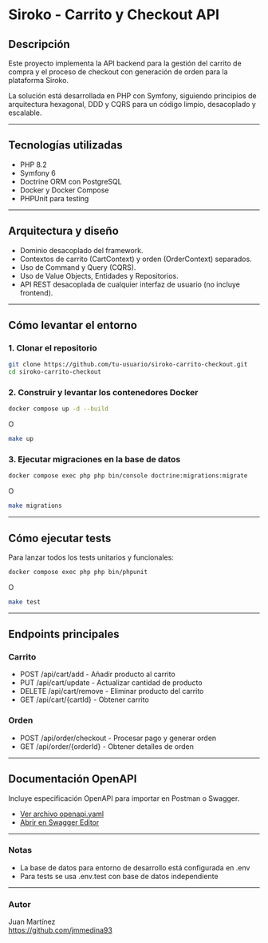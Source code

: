 # Siroko - Carrito y Checkout API

## Descripción

Este proyecto implementa la API backend para la gestión del carrito de compra y el proceso de checkout con generación de orden para la plataforma Siroko.

La solución está desarrollada en PHP con Symfony, siguiendo principios de arquitectura hexagonal, DDD y CQRS para un código limpio, desacoplado y escalable.

---

## Tecnologías utilizadas

- PHP 8.2  
- Symfony 6
- Doctrine ORM con PostgreSQL  
- Docker y Docker Compose  
- PHPUnit para testing  

---

## Arquitectura y diseño

- Dominio desacoplado del framework.  
- Contextos de carrito (CartContext) y orden (OrderContext) separados.  
- Uso de Command y Query (CQRS).  
- Uso de Value Objects, Entidades y Repositorios.  
- API REST desacoplada de cualquier interfaz de usuario (no incluye frontend).  

---

## Cómo levantar el entorno

### 1. Clonar el repositorio
```bash
git clone https://github.com/tu-usuario/siroko-carrito-checkout.git
cd siroko-carrito-checkout
```
### 2. Construir y levantar los contenedores Docker
```bash
docker compose up -d --build
```
O
```bash
make up
```
### 3. Ejecutar migraciones en la base de datos
```bash
docker compose exec php php bin/console doctrine:migrations:migrate
```
O
```bash
make migrations
```

---

## Cómo ejecutar tests

Para lanzar todos los tests unitarios y funcionales:
```bash
docker compose exec php php bin/phpunit
```
O
```bash
make test
```

---

## Endpoints principales

### Carrito

- POST /api/cart/add - Añadir producto al carrito  
- PUT /api/cart/update - Actualizar cantidad de producto  
- DELETE /api/cart/remove - Eliminar producto del carrito  
- GET /api/cart/{cartId} - Obtener carrito  

### Orden

- POST /api/order/checkout - Procesar pago y generar orden  
- GET /api/order/{orderId} - Obtener detalles de orden  

---

## Documentación OpenAPI

Incluye especificación OpenAPI para importar en Postman o Swagger.  
- [Ver archivo openapi.yaml](./Resources/openapi.yaml) 
- [Abrir en Swagger Editor](https://editor.swagger.io/?url=https://raw.githubusercontent.com/jmmedina93/siroko-carrito-checkout/main/openapi.yaml)

---

### Notas

- La base de datos para entorno de desarrollo está configurada en .env  
- Para tests se usa .env.test con base de datos independiente  

---

### Autor

Juan Martínez  
https://github.com/jmmedina93
